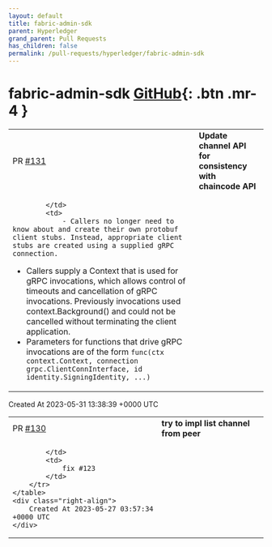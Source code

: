 ```yaml
---
layout: default
title: fabric-admin-sdk
parent: Hyperledger
grand_parent: Pull Requests
has_children: false
permalink: /pull-requests/hyperledger/fabric-admin-sdk
---
```


# fabric-admin-sdk <span class="fs-3 right-align">[GitHub](https://github.com/hyperledger/fabric-admin-sdk){: .btn .mr-4 }</span>


<div>
    <table>
        <tr>
            <td>
                PR <a href="https://github.com/hyperledger/fabric-admin-sdk/pull/131" class=".btn">#131</a>
            </td>
            <td>
                <b>
                    Update channel API for consistency with chaincode API
                </b>
            </td>
        </tr>
        <tr>
            <td>
                
            </td>
            <td>
                - Callers no longer need to know about and create their own protobuf client stubs. Instead, appropriate client stubs are created using a supplied gRPC connection.
- Callers supply a Context that is used for gRPC invocations, which allows control of timeouts and cancellation of gRPC invocations. Previously invocations used context.Background() and could not be cancelled without terminating the client application.
- Parameters for functions that drive gRPC invocations are of the form `func(ctx context.Context, connection grpc.ClientConnInterface, id identity.SigningIdentity, ...)`
            </td>
        </tr>
    </table>
    <div class="right-align">
        Created At 2023-05-31 13:38:39 +0000 UTC
    </div>
</div>

<div>
    <table>
        <tr>
            <td>
                PR <a href="https://github.com/hyperledger/fabric-admin-sdk/pull/130" class=".btn">#130</a>
            </td>
            <td>
                <b>
                    try to impl list channel from peer
                </b>
            </td>
        </tr>
        <tr>
            <td>
                
            </td>
            <td>
                fix #123 
            </td>
        </tr>
    </table>
    <div class="right-align">
        Created At 2023-05-27 03:57:34 +0000 UTC
    </div>
</div>

